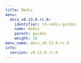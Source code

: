 ```yaml
---
title: Redis
menu:
  docs_v0.13.0-rc.0:
    identifier: rd-redis-guides
    name: Redis
    parent: guides
    weight: 10
menu_name: docs_v0.13.0-rc.0
info:
  version: v0.13.0-rc.0
---
```


